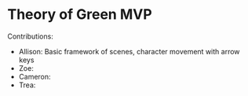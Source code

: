 # Theory of Green MVP
Contributions:
- Allison: Basic framework of scenes, character movement with arrow keys
- Zoe: 
- Cameron: 
- Trea: 